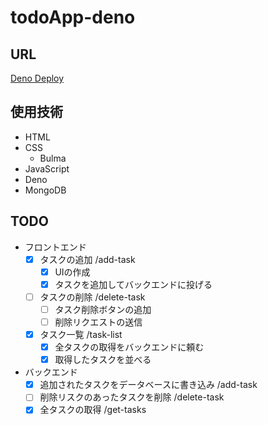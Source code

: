 # todoApp-deno
## URL
[Deno Deploy](https://noto-todo-app.deno.dev)
## 使用技術
- HTML
- CSS
  - Bulma
- JavaScript
- Deno
- MongoDB

## TODO
- フロントエンド
  - [X] タスクの追加 /add-task
    - [X] UIの作成
    - [X] タスクを追加してバックエンドに投げる
  - [ ] タスクの削除 /delete-task
    - [ ] タスク削除ボタンの追加
    - [ ] 削除リクエストの送信
  - [X] タスク一覧 /task-list
    - [X] 全タスクの取得をバックエンドに頼む
    - [X] 取得したタスクを並べる
- バックエンド
  - [X] 追加されたタスクをデータベースに書き込み /add-task
  - [ ] 削除リスクのあったタスクを削除 /delete-task
  - [X] 全タスクの取得 /get-tasks
